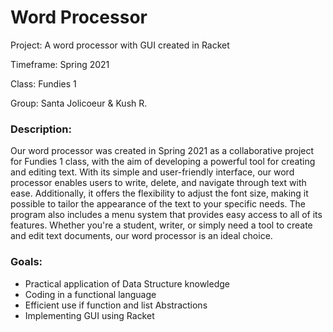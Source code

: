 # Word Processor

Project: A word processor with GUI created in Racket  

Timeframe: Spring 2021  

Class: Fundies 1  

Group: Santa Jolicoeur & Kush R.  


### Description: 

Our word processor was created in Spring 2021 as a collaborative project for Fundies 1 class, with the aim of developing a powerful tool for creating and editing text. With its simple and user-friendly interface, our word processor enables users to write, delete, and navigate through text with ease. Additionally, it offers the flexibility to adjust the font size, making it possible to tailor the appearance of the text to your specific needs. The program also includes a menu system that provides easy access to all of its features. Whether you're a student, writer, or simply need a tool to create and edit text documents, our word processor is an ideal choice.

### Goals:
- Practical application of Data Structure knowledge 
- Coding in a functional language
- Efficient use if function and list Abstractions
- Implementing GUI using Racket
